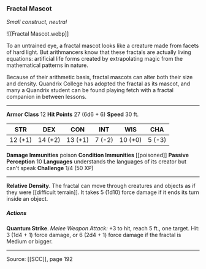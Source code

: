 ### Fractal Mascot
_Small construct, neutral_

![[Fractal Mascot.webp]]

To an untrained eye, a fractal mascot looks like a creature made from facets of hard light. But arithmancers know that these fractals are actually living equations: artificial life forms created by extrapolating magic from the mathematical patterns in nature.

Because of their arithmetic basis, fractal mascots can alter both their size and density. Quandrix College has adopted the fractal as its mascot, and many a Quandrix student can be found playing fetch with a fractal companion in between lessons.




---

**Armor Class** 12
**Hit Points** 27 (6d6 + 6)
**Speed** 30 ft.

| STR     | DEX     | CON     | INT     | WIS     | CHA     |
|---------|---------|---------|---------|---------|---------|
| 12 (+1) | 14 (+2) | 13 (+1) | 7 (-2) | 10 (+0) | 5 (-3) |

**Damage Immunities** poison
**Condition Immunities** [[poisoned]]
**Passive Perception** 10
**Languages** understands the languages of its creator but can't speak
**Challenge** 1/4 (50 XP)

---

**Relative Density**. The fractal can move through creatures and objects as if they were [[difficult terrain]]. It takes 5 (1d10) force damage if it ends its turn inside an object.

##### Actions
**Quantum Strike**. _Melee Weapon Attack:_ +3 to hit, reach 5 ft., one target. Hit: 3 (1d4 + 1) force damage, or 6 (2d4 + 1) force damage if the fractal is Medium or bigger.


---

Source: [[SCC]], page 192